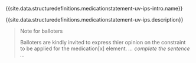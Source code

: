 {{site.data.structuredefinitions.medicationstatement-uv-ips-intro.name}}

{{site.data.structuredefinitions.medicationstatement-uv-ips.description}}

<blockquote class="stu-note">
<p>Note for balloters</p>
<p>Balloters are kindly invited to express thier opinion on the constraint to be applied for the medication[x] element. <i> ... complete the sentence ...</i> </p>
</blockquote>

